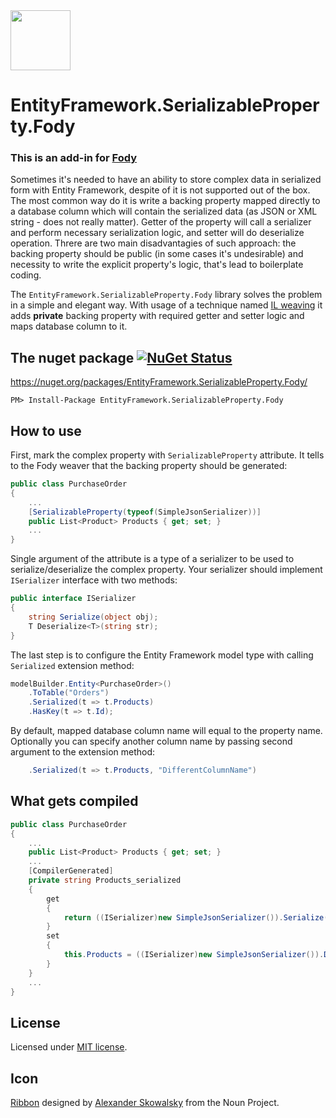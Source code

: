 <img src="https://raw.github.com/AlexanderKrutov/EntityFramework.SerializableProperty.Fody/master/Icons/package_icon.png" width="96" height="96" />

# EntityFramework.SerializableProperty.Fody

### This is an add-in for [Fody](https://github.com/Fody/Fody/) 
Sometimes it's needed to have an ability to store complex data in serialized form with Entity Framework, despite of it is not supported out of the box. The most common way do it is write a backing property mapped directly to a database column which will contain the serialized data (as JSON or XML string - does not really matter). Getter of the property will call a serializer and perform necessary serialization logic, and setter will do deserialize operation. Threre are two main disadvantagies of such approach: the backing  property should be public (in some cases it's undesirable) and necessity to write the explicit property's logic, that's lead to boilerplate coding.

The `EntityFramework.SerializableProperty.Fody` library solves the problem in a simple and elegant way. With usage of a technique named [IL weaving](http://stackoverflow.com/questions/189359/what-is-il-weaving) it adds **private** backing property with required getter and setter logic and maps database column to it.

## The nuget package  [![NuGet Status](http://img.shields.io/nuget/v/EntityFramework.SerializableProperty.Fody.svg?style=flat)](https://www.nuget.org/packages/EntityFramework.SerializableProperty.Fody/)

https://nuget.org/packages/EntityFramework.SerializableProperty.Fody/

    PM> Install-Package EntityFramework.SerializableProperty.Fody

## How to use
First, mark the complex property with `SerializableProperty` attribute. It tells to the Fody weaver that the backing property should be generated:
```csharp
public class PurchaseOrder
{
    ...
    [SerializableProperty(typeof(SimpleJsonSerializer))]
    public List<Product> Products { get; set; }
    ...
}
```
Single argument of the attribute is a type of a serializer to be used to serialize/deserialize the complex property. Your serializer should implement `ISerializer` interface with two methods:
```csharp
public interface ISerializer
{
    string Serialize(object obj);
    T Deserialize<T>(string str);
}
```
The last step is to configure the Entity Framework model type with calling `Serialized` extension method:
```csharp
modelBuilder.Entity<PurchaseOrder>()
    .ToTable("Orders")
    .Serialized(t => t.Products)
    .HasKey(t => t.Id);
```
By default, mapped database column name will equal to the property name.  
Optionally you can specify another column name by passing second argument to the extension method:
```csharp
    .Serialized(t => t.Products, "DifferentColumnName")
```

## What gets compiled
```csharp
public class PurchaseOrder
{
    ...
    public List<Product> Products { get; set; }
    ...
    [CompilerGenerated]
    private string Products_serialized
    {
        get
        {
            return ((ISerializer)new SimpleJsonSerializer()).Serialize(this.Products);
        }
        set
        {
            this.Products = ((ISerializer)new SimpleJsonSerializer()).Deserialize<List<Product>>(value);
        }
    }
    ...
}
```

## License
Licensed under [MIT license](LICENSE).

## Icon

<a href="https://thenounproject.com/term/ribbon/339989/" target="_blank">Ribbon</a> designed by <a href="
https://thenounproject.com/sandorsz/" target="_blank">Alexander Skowalsky</a> from the Noun Project.
